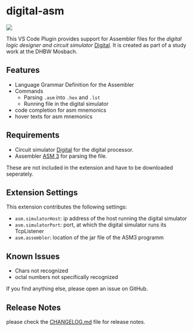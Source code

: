# digital-asm 

[![](https://vsmarketplacebadge.apphb.com/version/Herbert-Karl.digital-asm.svg)](https://marketplace.visualstudio.com/items?itemName=Herbert-Karl.digital-asm)

This VS Code Plugin provides support for Assembler files for the _digital logic designer and circuit simulator_ [Digital](https://github.com/hneemann/Digital).
It is created as part of a study work at the DHBW Mosbach.

## Features

* Language Grammar Definition for the Assembler
* Commands
  * Parsing `.asm` into `.hex` and `.lst`
  * Running file in the digital simulator
* code completion for asm mnemonics
* hover texts for asm mnemonics

## Requirements

* Circuit simulator [Digital](https://github.com/hneemann/Digital) for the digital processor.
* Assembler [ASM 3](https://github.com/hneemann/Assembler) for parsing the file.

These are not included in the extension and have to be downloaded seperately.

## Extension Settings

This extension contributes the following settings:

* `asm.simulatorHost`: ip address of the host running the digital simulator 
* `asm.simulatorPort`: port, at which the digital simulator runs its TcpListener
* `asm.assembler`: location of the jar file of the ASM3 programm

## Known Issues

* Chars not recognized
* octal numbers not specifically recognized

If you find anything else, please open an issue on GitHub.

## Release Notes

please check the [CHANGELOG.md](CHANGELOG.md) file for release notes.
